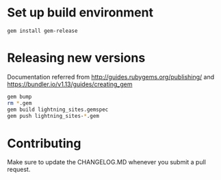 # Set up build environment

    gem install gem-release

# Releasing new versions

Documentation referred from http://guides.rubygems.org/publishing/ and https://bundler.io/v1.13/guides/creating_gem

```sh
gem bump
rm *.gem
gem build lightning_sites.gemspec
gem push lightning_sites-*.gem
```

# Contributing
Make sure to update the CHANGELOG.MD whenever you submit a pull request. 

